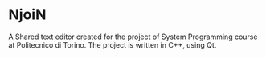 # NjoiN
A Shared text editor created for the project of System Programming course at Politecnico di Torino.
The project is written in C++, using Qt.
